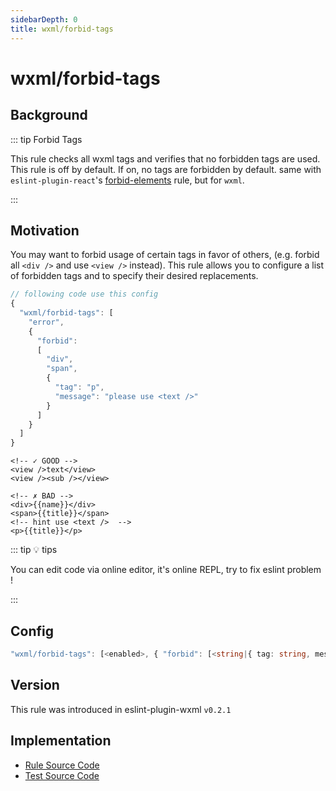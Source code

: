 ```yaml
---
sidebarDepth: 0
title: wxml/forbid-tags
---
```


# wxml/forbid-tags

## Background

::: tip Forbid Tags

This rule checks all wxml tags and verifies that no forbidden tags are used. This rule is off by default. If on, no tags are forbidden by default. same with `eslint-plugin-react`'s [forbid-elements](https://github.com/yannickcr/eslint-plugin-react/blob/master/docs/rules/forbid-elements.md) rule, but for `wxml`.

:::

## Motivation

You may want to forbid usage of certain tags in favor of others, (e.g. forbid all `<div />` and use `<view />` instead). This rule allows you to configure a list of forbidden tags and to specify their desired replacements.

```js
// following code use this config
{
  "wxml/forbid-tags": [
    "error",
    {
      "forbid":
      [
        "div",
        "span",
        {
          "tag": "p",
          "message": "please use <text />"
        }
      ]
    }
  ]
}
```

<eslint-code-block :rules="{'wxml/forbid-tags': ['error', { forbid: [ 'div', 'span', { tag: 'p', message: 'please use <text />' } ] }]}" >

```wxml
<!-- ✓ GOOD -->
<view />text</view>
<view /><sub /></view>

<!-- ✗ BAD -->
<div>{{name}}</div>
<span>{{title}}</span>
<!-- hint use <text />  -->
<p>{{title}}</p>
```

</eslint-code-block>

::: tip 💡 tips

You can edit code via online editor, it's online REPL, try to fix eslint problem !

:::

## Config

```typescript
"wxml/forbid-tags": [<enabled>, { "forbid": [<string|{ tag: string, message: string }>] }]
```

## Version

This rule was introduced in eslint-plugin-wxml `v0.2.1`

## Implementation

- [Rule Source Code](https://github.com/wxmlfile/eslint-plugin-wxml/tree/main/lib/rules/forbid-tags.js)
- [Test Source Code](https://github.com/wxmlfile/eslint-plugin-wxml/tree/main/tests/rules/forbid-tags.js)